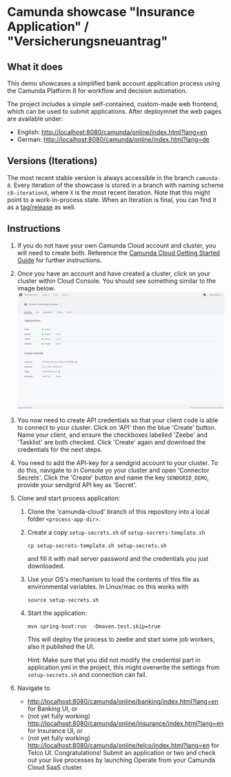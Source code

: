 # Camunda showcase "Insurance Application" / "Versicherungsneuantrag"

## What it does

This demo showcases a simplified bank account application process using the Camunda Platform 8 for workflow and decision automation.

The project includes a simple self-contained, custom-made web frontend, which can be used to submit applications.
After deploymnet the web pages are available under:

* English: <http://localhost:8080/camunda/online/index.html?lang=en>
* German: <http://localhost:8080/camunda/online/index.html?lang=de>

## Versions (Iterations)

The most recent stable version is always accessible in the branch `camunda-8`.
Every iteration of the showcase is stored in a branch with naming scheme `c8-iterationX`, where `X` is the most recent iteration.
Note that this might point to a work-in-process state.
When an Iteration is final, you can find it as a [tag/release](https://github.com/camunda-consulting/showroom-customer-onboarding/releases) as well.

## Instructions

1. If you do not have your own Camunda Cloud account and cluster, you will need to create both. Reference the [Camunda Cloud Getting Started Guide](https://camunda.com/blog/2019/09/getting-started-camunda-cloud/) for further instructions.

1. Once you have an account and have created a cluster, click on your cluster within Cloud Console. You should see something similar to the image below.
![Cloud Console](docs/cloud_console_screenshot.png)

1. You now need to create API credentials so that your client code is able to connect to your cluster. Click on 'API' then the blue 'Create' button. Name your client, and ensure the checkboxes labelled 'Zeebe' and 'Tasklist' are both checked. Click 'Create' again and download the credentials for the next steps.

1. You need to add the API-key for a sendgrid account to your cluster.
To do this, navigate to in Console yo your cluster and open 'Connector Secrets'.
Click the 'Create' button and name the key `SENDGRID_DEMO`, provide your sendgrid API key as 'Secret'.

1. Clone and start process application:

   1. Clone the 'camunda-cloud' branch of this repository into a local folder `<process-app-dir>`.

   1. Create a copy `setup-secrets.sh` of `setup-secrets-template.sh`

          cp setup-secrets-template.sh setup-secrets.sh

      and fill it with mail server password and the credentials you just downloaded.

   1. Use your OS's mechanism to load the contents of this file as environmental variables. In Linux/mac os this works with

          source setup-secrets.sh

   1. Start the application:

          mvn spring-boot:run  -Dmaven.test.skip=true

      This will deploy the process to zeebe and start some job workers, also it published the UI.

      Hint: Make sure that you did not modify the credential part in application.yml in the project, this might overwrite the settings from `setup-secrets.sh` and connection can fail.

1. Navigate to
   * [http://localhost:8080/camunda/online/banking/index.html?lang=en](http://localhost:8080/camunda/online/banking/index.html?lang=en) for Banking UI, or
   * (not yet fully working) [http://localhost:8080/camunda/online/insurance/index.html?lang=en](http://localhost:8080/camunda/online/insurance/index.html?lang=en) for Insurance UI, or
   * (not yet fully working) [http://localhost:8080/camunda/online/telco/index.html?lang=en](http://localhost:8080/camunda/online/telco/index.html?lang=en) for Telco UI.
   Congratulations! Submit an application or two and check out your live processes by launching Operate from your Camunda Cloud SaaS cluster.
